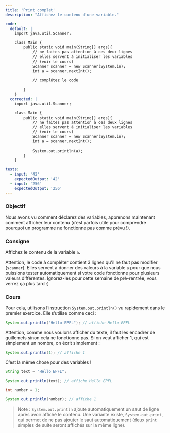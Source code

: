 ```yaml
---
title: 'Print complet'
description: "Affichez le contenu d'une variable."

code:
  default: |
    import java.util.Scanner;

    class Main {
        public static void main(String[] args){
            // ne faites pas attention à ces deux lignes
            // elles servent à initialiser les variables
            // (voir le cours)
            Scanner scanner = new Scanner(System.in);
            int a = scanner.nextInt();
            
            // complétez le code

        }
    }
  corrected: |
    import java.util.Scanner;

    class Main {
        public static void main(String[] args){
            // ne faites pas attention à ces deux lignes
            // elles servent à initialiser les variables
            // (voir le cours)
            Scanner scanner = new Scanner(System.in);
            int a = scanner.nextInt();
            
            System.out.println(a);
        }
    }

tests:
  - input: '42'
    expectedOutput: '42'
  - input: '256'
    expectedOutput: '256'
---
```


### Objectif

Nous avons vu comment déclarez des variables, apprenons maintenant comment afficher leur contenu (c’est parfois utile pour comprendre pourquoi un programme ne fonctionne pas comme prévu !).

### Consigne

Affichez le contenu de la variable `a`.

Attention, le code à compléter contient 3 lignes qu'il ne faut pas modifier (`scanner`). Elles servent à donner des valeurs à la variable `a` pour que nous puissions tester automatiquement si votre code fonctionne pour plusieurs valeurs différentes. Ignorez-les pour cette semaine de pré-rentrée, vous verrez ça plus tard :)

### Cours

Pour cela, utilisons l’instruction `System.out.println()` vu rapidement dans le premier exercice. Elle s’utilise comme ceci :

```java
System.out.println("Hello EPFL"); // affiche Hello EPFL
```

Attention, comme nous voulons afficher du texte, il faut les encadrer de guillemets sinon cela ne fonctionne pas. Si on veut afficher 1, qui est simplement un nombre, on écrit simplement :

```java
System.out.println(1); // affiche 1
```

C’est la même chose pour des variables !

```java
String text = "Hello EPFL";

System.out.println(text); // affiche Hello EPFL

int number = 1;

System.out.println(number); // affiche 1
```

> Note : `System.out.println` ajoute automatiquement un saut de ligne après avoir affiché le contenu. Une variante existe, `System.out.print`, qui permet de ne pas ajouter le saut automatiquement (deux `print` simples de suite seront affichés sur la même ligne).
